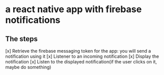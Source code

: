 # a react native app with firebase notifications

## The steps

[x] Retrieve the firebase messaging token for the app: you will send a notification using it
[x] Listener to an incoming notification
[x] Display the notification
[x] Listen to the displayed notification(if the user clicks on it, maybe do something)
